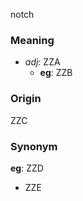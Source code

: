 notch
### Meaning
+ _adj_: ZZA
    + __eg__: ZZB

### Origin

ZZC

### Synonym

__eg__: ZZD

+ ZZE


